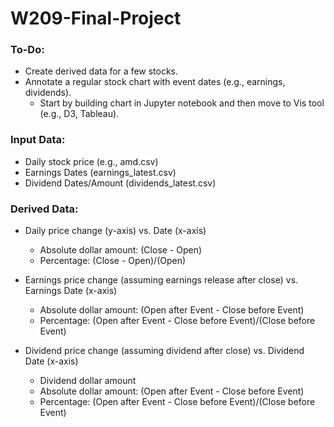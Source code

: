 # W209-Final-Project

### To-Do:
* Create derived data for a few stocks.
* Annotate a regular stock chart with event dates (e.g., earnings, dividends).
  - Start by building chart in Jupyter notebook and then move to Vis tool (e.g., D3, Tableau).


### Input Data:
* Daily stock price (e.g., amd.csv)
* Earnings Dates (earnings_latest.csv)
* Dividend Dates/Amount (dividends_latest.csv)


### Derived Data:
* Daily price change (y-axis) vs. Date (x-axis)
  - Absolute dollar amount: (Close - Open)
  - Percentage: (Close - Open)/(Open) 
  
* Earnings price change (assuming earnings release after close) vs. Earnings Date (x-axis)
  - Absolute dollar amount: (Open after Event - Close before Event)
  - Percentage: (Open after Event - Close before Event)/(Close before Event)
  
* Dividend price change (assuming dividend after close) vs. Dividend Date (x-axis)
  - Dividend dollar amount
  - Absolute dollar amount: (Open after Event - Close before Event)
  - Percentage: (Open after Event - Close before Event)/(Close before Event)
